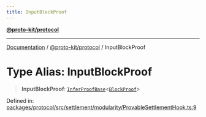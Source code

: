 ```yaml
---
title: InputBlockProof
---
```


[**@proto-kit/protocol**](../README.md)

***

[Documentation](../../../README.md) / [@proto-kit/protocol](../README.md) / InputBlockProof

# Type Alias: InputBlockProof

> **InputBlockProof**: [`InferProofBase`](../../common/type-aliases/InferProofBase.md)\<[`BlockProof`](BlockProof.md)\>

Defined in: [packages/protocol/src/settlement/modularity/ProvableSettlementHook.ts:9](https://github.com/proto-kit/framework/blob/b953c754e500c62f01fbbd6d09adfb2f5577269d/packages/protocol/src/settlement/modularity/ProvableSettlementHook.ts#L9)
